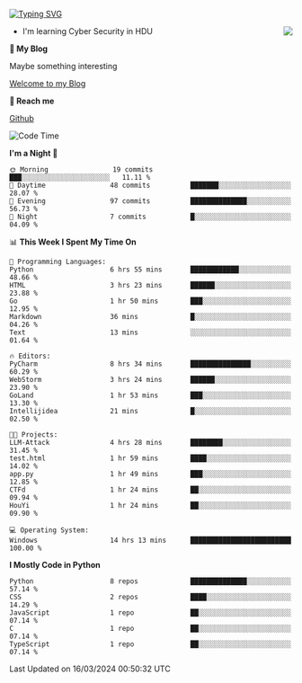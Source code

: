 [![Typing SVG](https://readme-typing-svg.herokuapp.com?font=Fira+Code&pause=1000&random=false&width=450&height=60&lines=Hello+%F0%9F%91%8B%F0%9F%8F%BB;I'm+JBNRZ)](https://git.io/typing-svg)

<a href="#">
  <img align="right" src="https://github-readme-stats.vercel.app/api?username=JBNRZ&show_icons=true&bg_color=15,f2f7fd,E0EAFC" />
</a>

- I'm learning Cyber Security in HDU

 **🌱 My Blog**

Maybe something interesting

[Welcome to my Blog](https://jbnrz.com.cn/)

 **💬 Reach me** 

[Github](https://github.com/JBNRZ)


<!--START_SECTION:waka-->
![Code Time](http://img.shields.io/badge/Code%20Time-375%20hrs%2028%20mins-blue)

**I'm a Night 🦉** 

```text
🌞 Morning                19 commits          ███░░░░░░░░░░░░░░░░░░░░░░   11.11 % 
🌆 Daytime                48 commits          ███████░░░░░░░░░░░░░░░░░░   28.07 % 
🌃 Evening                97 commits          ██████████████░░░░░░░░░░░   56.73 % 
🌙 Night                  7 commits           █░░░░░░░░░░░░░░░░░░░░░░░░   04.09 % 
```


📊 **This Week I Spent My Time On** 

```text
💬 Programming Languages: 
Python                   6 hrs 55 mins       ████████████░░░░░░░░░░░░░   48.66 % 
HTML                     3 hrs 23 mins       ██████░░░░░░░░░░░░░░░░░░░   23.88 % 
Go                       1 hr 50 mins        ███░░░░░░░░░░░░░░░░░░░░░░   12.95 % 
Markdown                 36 mins             █░░░░░░░░░░░░░░░░░░░░░░░░   04.26 % 
Text                     13 mins             ░░░░░░░░░░░░░░░░░░░░░░░░░   01.64 % 

🔥 Editors: 
PyCharm                  8 hrs 34 mins       ███████████████░░░░░░░░░░   60.29 % 
WebStorm                 3 hrs 24 mins       ██████░░░░░░░░░░░░░░░░░░░   23.90 % 
GoLand                   1 hr 53 mins        ███░░░░░░░░░░░░░░░░░░░░░░   13.30 % 
Intellijidea             21 mins             █░░░░░░░░░░░░░░░░░░░░░░░░   02.50 % 

🐱‍💻 Projects: 
LLM-Attack               4 hrs 28 mins       ████████░░░░░░░░░░░░░░░░░   31.45 % 
test.html                1 hr 59 mins        ████░░░░░░░░░░░░░░░░░░░░░   14.02 % 
app.py                   1 hr 49 mins        ███░░░░░░░░░░░░░░░░░░░░░░   12.85 % 
CTFd                     1 hr 24 mins        ██░░░░░░░░░░░░░░░░░░░░░░░   09.94 % 
HouYi                    1 hr 24 mins        ██░░░░░░░░░░░░░░░░░░░░░░░   09.90 % 

💻 Operating System: 
Windows                  14 hrs 13 mins      █████████████████████████   100.00 % 
```

**I Mostly Code in Python** 

```text
Python                   8 repos             ██████████████░░░░░░░░░░░   57.14 % 
CSS                      2 repos             ████░░░░░░░░░░░░░░░░░░░░░   14.29 % 
JavaScript               1 repo              ██░░░░░░░░░░░░░░░░░░░░░░░   07.14 % 
C                        1 repo              ██░░░░░░░░░░░░░░░░░░░░░░░   07.14 % 
TypeScript               1 repo              ██░░░░░░░░░░░░░░░░░░░░░░░   07.14 % 
```




 Last Updated on 16/03/2024 00:50:32 UTC
<!--END_SECTION:waka-->
